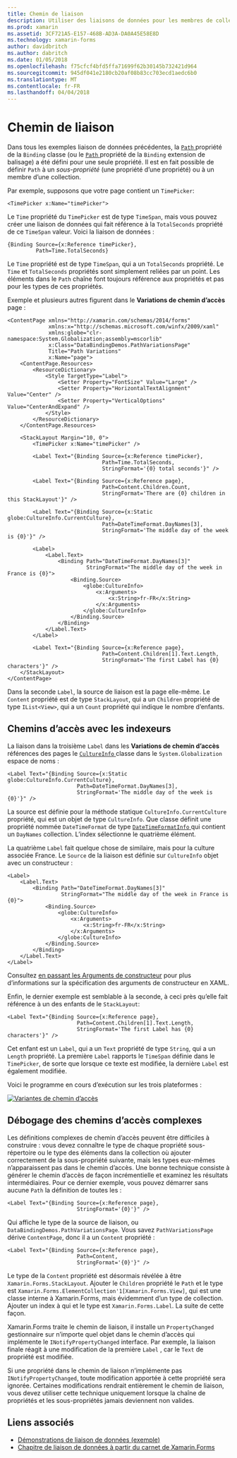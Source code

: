 ```yaml
---
title: Chemin de liaison
description: Utiliser des liaisons de données pour les membres de collection et les sous-propriétés de l’accès
ms.prod: xamarin
ms.assetid: 3CF721A5-E157-468B-AD3A-DA0A45E58E8D
ms.technology: xamarin-forms
author: davidbritch
ms.author: dabritch
ms.date: 01/05/2018
ms.openlocfilehash: f75cfcf4bfd5ffa71699f62b30145b732421d964
ms.sourcegitcommit: 945df041e2180cb20af08b83cc703ecd1aedc6b0
ms.translationtype: MT
ms.contentlocale: fr-FR
ms.lasthandoff: 04/04/2018
---
```

# <a name="binding-path"></a>Chemin de liaison

Dans tous les exemples liaison de données précédentes, la [ `Path` ](https://developer.xamarin.com/api/property/Xamarin.Forms.Binding.Path/) propriété de la `Binding` classe (ou le [ `Path` ](https://developer.xamarin.com/api/property/Xamarin.Forms.Xaml.BindingExtension.Path/) propriété de la `Binding` extension de balisage) a été défini pour une seule propriété. Il est en fait possible de définir `Path` à un *sous-propriété* (une propriété d’une propriété) ou à un membre d’une collection.

Par exemple, supposons que votre page contient un `TimePicker`:

```xaml
<TimePicker x:Name="timePicker">
```

Le `Time` propriété du `TimePicker` est de type `TimeSpan`, mais vous pouvez créer une liaison de données qui fait référence à la `TotalSeconds` propriété de ce `TimeSpan` valeur. Voici la liaison de données :

```xaml
{Binding Source={x:Reference timePicker},
         Path=Time.TotalSeconds}
```
         
Le `Time` propriété est de type `TimeSpan`, qui a un `TotalSeconds` propriété. Le `Time` et `TotalSeconds` propriétés sont simplement reliées par un point. Les éléments dans le `Path` chaîne font toujours référence aux propriétés et pas pour les types de ces propriétés.

Exemple et plusieurs autres figurent dans le **Variations de chemin d’accès** page :

```xaml
<ContentPage xmlns="http://xamarin.com/schemas/2014/forms"
             xmlns:x="http://schemas.microsoft.com/winfx/2009/xaml"
             xmlns:globe="clr-namespace:System.Globalization;assembly=mscorlib"
             x:Class="DataBindingDemos.PathVariationsPage"
             Title="Path Variations"
             x:Name="page">
    <ContentPage.Resources>
        <ResourceDictionary>
            <Style TargetType="Label">
                <Setter Property="FontSize" Value="Large" />
                <Setter Property="HorizontalTextAlignment" Value="Center" />
                <Setter Property="VerticalOptions" Value="CenterAndExpand" />
            </Style>
        </ResourceDictionary>
    </ContentPage.Resources>
    
    <StackLayout Margin="10, 0">
        <TimePicker x:Name="timePicker" />

        <Label Text="{Binding Source={x:Reference timePicker},
                              Path=Time.TotalSeconds,
                              StringFormat='{0} total seconds'}" />

        <Label Text="{Binding Source={x:Reference page},
                              Path=Content.Children.Count,
                              StringFormat='There are {0} children in this StackLayout'}" />
        
        <Label Text="{Binding Source={x:Static globe:CultureInfo.CurrentCulture},
                              Path=DateTimeFormat.DayNames[3],
                              StringFormat='The middle day of the week is {0}'}" />

        <Label>
            <Label.Text>
                <Binding Path="DateTimeFormat.DayNames[3]"
                         StringFormat="The middle day of the week in France is {0}">
                    <Binding.Source>
                        <globe:CultureInfo>
                            <x:Arguments>
                                <x:String>fr-FR</x:String>
                            </x:Arguments>
                        </globe:CultureInfo>
                    </Binding.Source>
                </Binding>
            </Label.Text>
        </Label>

        <Label Text="{Binding Source={x:Reference page},
                              Path=Content.Children[1].Text.Length,
                              StringFormat='The first Label has {0} characters'}" />
    </StackLayout>
</ContentPage>
```

Dans la seconde `Label`, la source de liaison est la page elle-même. Le `Content` propriété est de type `StackLayout`, qui a un `Children` propriété de type `IList<View>`, qui a un `Count` propriété qui indique le nombre d’enfants.

## <a name="paths-with-indexers"></a>Chemins d’accès avec les indexeurs

La liaison dans la troisième `Label` dans les **Variations de chemin d’accès** références des pages le [ `CultureInfo` ](https://developer.xamarin.com/api/type/System.Globalization.CultureInfo/) classe dans le `System.Globalization` espace de noms :

```xaml
<Label Text="{Binding Source={x:Static globe:CultureInfo.CurrentCulture},
                      Path=DateTimeFormat.DayNames[3],
                      StringFormat='The middle day of the week is {0}'}" />
```

La source est définie pour la méthode statique `CultureInfo.CurrentCulture` propriété, qui est un objet de type `CultureInfo`. Que classe définit une propriété nommée `DateTimeFormat` de type [ `DateTimeFormatInfo` ](https://developer.xamarin.com/api/type/System.Globalization.DateTimeFormatInfo/) qui contient un `DayNames` collection. L’index sélectionne le quatrième élément.

La quatrième `Label` fait quelque chose de similaire, mais pour la culture associée France. Le `Source` de la liaison est définie sur `CultureInfo` objet avec un constructeur :

```xaml
<Label>
    <Label.Text>
        <Binding Path="DateTimeFormat.DayNames[3]"
                 StringFormat="The middle day of the week in France is {0}">
            <Binding.Source>
                <globe:CultureInfo>
                    <x:Arguments>
                        <x:String>fr-FR</x:String>
                    </x:Arguments>
                </globe:CultureInfo>
            </Binding.Source>
        </Binding>
    </Label.Text>
</Label>
```

Consultez [en passant les Arguments de constructeur](~/xamarin-forms/xaml/passing-arguments.md#constructor_arguments) pour plus d’informations sur la spécification des arguments de constructeur en XAML.

Enfin, le dernier exemple est semblable à la seconde, à ceci près qu’elle fait référence à un des enfants de le `StackLayout`:

```xaml
<Label Text="{Binding Source={x:Reference page},
                      Path=Content.Children[1].Text.Length,
                      StringFormat='The first Label has {0} characters'}" />
```

Cet enfant est un `Label`, qui a un `Text` propriété de type `String`, qui a un `Length` propriété. La première `Label` rapports le `TimeSpan` définie dans le `TimePicker`, de sorte que lorsque ce texte est modifiée, la dernière `Label` est également modifiée.

Voici le programme en cours d’exécution sur les trois plateformes :

[![Variantes de chemin d’accès](binding-path-images/pathvariations-small.png "Variations de chemin d’accès")](binding-path-images/pathvariations-large.png#lightbox "Variations de chemin d’accès")

## <a name="debugging-complex-paths"></a>Débogage des chemins d’accès complexes

Les définitions complexes de chemin d’accès peuvent être difficiles à construire : vous devez connaître le type de chaque propriété sous-répertoire ou le type des éléments dans la collection où ajouter correctement de la sous-propriété suivante, mais les types eux-mêmes n’apparaissent pas dans le chemin d’accès. Une bonne technique consiste à générer le chemin d’accès de façon incrémentielle et examinez les résultats intermédiaires. Pour ce dernier exemple, vous pouvez démarrer sans aucune `Path` la définition de toutes les :

```xaml
<Label Text="{Binding Source={x:Reference page},
                      StringFormat='{0}'}" />
```

Qui affiche le type de la source de liaison, ou `DataBindingDemos.PathVariationsPage`. Vous savez `PathVariationsPage` dérive `ContentPage`, donc il a un `Content` propriété :

```xaml
<Label Text="{Binding Source={x:Reference page},
                      Path=Content,
                      StringFormat='{0}'}" />
```

Le type de la `Content` propriété est désormais révélée à être `Xamarin.Forms.StackLayout`. Ajouter le `Children` propriété le `Path` et le type est `Xamarin.Forms.ElementCollection'1[Xamarin.Forms.View]`, qui est une classe interne à Xamarin.Forms, mais évidemment d’un type de collection. Ajouter un index à qui et le type est `Xamarin.Forms.Label`. La suite de cette façon.

Xamarin.Forms traite le chemin de liaison, il installe un `PropertyChanged` gestionnaire sur n’importe quel objet dans le chemin d’accès qui implémente le `INotifyPropertyChanged` interface. Par exemple, la liaison finale réagit à une modification de la première `Label` , car le `Text` de propriété est modifiée. 

Si une propriété dans le chemin de liaison n’implémente pas `INotifyPropertyChanged`, toute modification apportée à cette propriété sera ignorée. Certaines modifications rendrait entièrement le chemin de liaison, vous devez utiliser cette technique uniquement lorsque la chaîne de propriétés et les sous-propriétés jamais deviennent non valides.



## <a name="related-links"></a>Liens associés

- [Démonstrations de liaison de données (exemple)](https://developer.xamarin.com/samples/xamarin-forms/DataBindingDemos/)
- [Chapitre de liaison de données à partir du carnet de Xamarin.Forms](~/xamarin-forms/creating-mobile-apps-xamarin-forms/summaries/chapter16.md)

